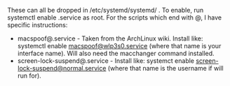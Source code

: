 These can all be dropped in /etc/systemd/systemd/ . To enable, run systemctl enable <something>.service as root. For the scripts which end with @, I have specific instructions:

* macspoof@.service - Taken from the ArchLinux wiki. Install like: systemctl enable macspoof@wlp3s0.service (where that name is your interface name). Will also need the macchanger command installed.
* screen-lock-suspend@.service - Install like: systemct enable screen-lock-suspend@normal.service (where that name is the username if will run for).
